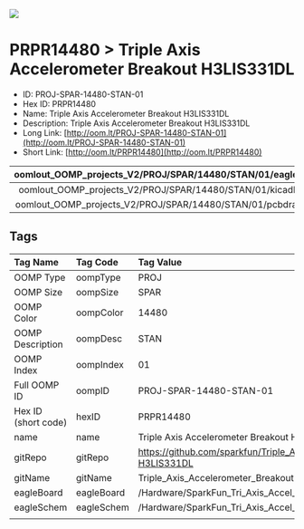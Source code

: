 


  
![][im]
# PRPR14480 > Triple Axis Accelerometer Breakout H3LIS331DL

- ID: PROJ-SPAR-14480-STAN-01
- Hex ID: PRPR14480
- Name: Triple Axis Accelerometer Breakout H3LIS331DL
- Description: Triple Axis Accelerometer Breakout H3LIS331DL
- Long Link: [http://oom.lt/PROJ-SPAR-14480-STAN-01](http://oom.lt/PROJ-SPAR-14480-STAN-01)
- Short Link: [http://oom.lt/PRPR14480](http://oom.lt/PRPR14480)
  

|oomlout_OOMP_projects_V2/PROJ/SPAR/14480/STAN/01/eagleImage.png|oomlout_OOMP_projects_V2/PROJ/SPAR/14480/STAN/01/eagleSchemImage.png|oomlout_OOMP_projects_V2/PROJ/SPAR/14480/STAN/01/kicadPcb3dFront.png|oomlout_OOMP_projects_V2/PROJ/SPAR/14480/STAN/01/kicadPcb3dBack.png|
| :---: | :---: | :---: | :---: |
|oomlout_OOMP_projects_V2/PROJ/SPAR/14480/STAN/01/kicadPcb3d.png|oomlout_OOMP_projects_V2/PROJ/SPAR/14480/STAN/01/bomBack.png|oomlout_OOMP_projects_V2/PROJ/SPAR/14480/STAN/01/bomFront.png|oomlout_OOMP_projects_V2/PROJ/SPAR/14480/STAN/01/pcbdraw.svg|
|oomlout_OOMP_projects_V2/PROJ/SPAR/14480/STAN/01/pcbdrawBack.svg||||

## Tags
  

|Tag Name|Tag Code|Tag Value|
| :--- | :--- | :--- |
|OOMP Type|oompType|PROJ|
|OOMP Size|oompSize|SPAR|
|OOMP Color|oompColor|14480|
|OOMP Description|oompDesc|STAN|
|OOMP Index|oompIndex|01|
|Full OOMP ID|oompID|PROJ-SPAR-14480-STAN-01|
|Hex ID (short code)|hexID|PRPR14480|
|name|name|Triple Axis Accelerometer Breakout H3LIS331DL|
|gitRepo|gitRepo|https://github.com/sparkfun/Triple_Axis_Accelerometer_Breakout-H3LIS331DL|
|gitName|gitName|Triple_Axis_Accelerometer_Breakout-H3LIS331DL|
|eagleBoard|eagleBoard|/Hardware/SparkFun_Tri_Axis_Accel_Breakout-H3LIS331DL.brd|
|eagleSchem|eagleSchem|/Hardware/SparkFun_Tri_Axis_Accel_Breakout-H3LIS331DL.sch|
||||



[im]: PROJ/SPAR/14480/STAN/01/kicadPcb3d_450.png
